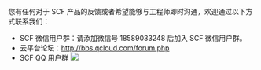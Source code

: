 您有任何对于 SCF 产品的反馈或者希望能够与工程师即时沟通，欢迎通过以下方式联系我们：

- SCF 微信用户群：请添加微信号 18589033248 后加入 SCF 微信用户群。
- 云平台论坛：http://bbs.qcloud.com/forum.php
- SCF QQ 用户群
![](https://mc.qcloudimg.com/static/img/76af3658e287914466c90b6281928a30/image.png)

